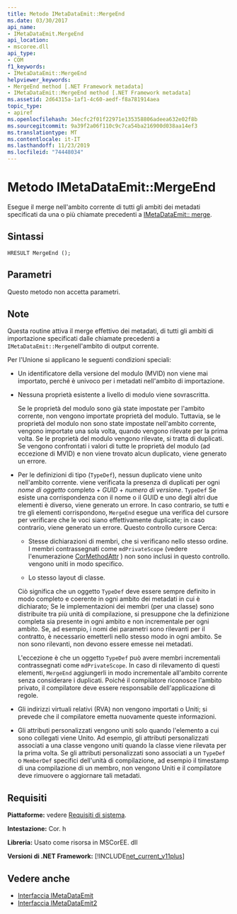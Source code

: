 ```yaml
---
title: Metodo IMetaDataEmit::MergeEnd
ms.date: 03/30/2017
api_name:
- IMetaDataEmit.MergeEnd
api_location:
- mscoree.dll
api_type:
- COM
f1_keywords:
- IMetaDataEmit::MergeEnd
helpviewer_keywords:
- MergeEnd method [.NET Framework metadata]
- IMetaDataEmit::MergeEnd method [.NET Framework metadata]
ms.assetid: 2d64315a-1af1-4c60-aedf-f8a781914aea
topic_type:
- apiref
ms.openlocfilehash: 34ecfc2f01f22971e135358806adeea632e02f8b
ms.sourcegitcommit: 9a39f2a06f110c9c7ca54ba216900d038aa14ef3
ms.translationtype: MT
ms.contentlocale: it-IT
ms.lasthandoff: 11/23/2019
ms.locfileid: "74448034"
---
```

# <a name="imetadataemitmergeend-method"></a>Metodo IMetaDataEmit::MergeEnd

Esegue il merge nell'ambito corrente di tutti gli ambiti dei metadati specificati da una o più chiamate precedenti a [IMetaDataEmit:: merge](../../../../docs/framework/unmanaged-api/metadata/imetadataemit-merge-method.md).

## <a name="syntax"></a>Sintassi

```cppcpp
HRESULT MergeEnd ();
```

## <a name="parameters"></a>Parametri

Questo metodo non accetta parametri.

## <a name="remarks"></a>Note

Questa routine attiva il merge effettivo dei metadati, di tutti gli ambiti di importazione specificati dalle chiamate precedenti a `IMetaDataEmit::Merge`nell'ambito di output corrente.

Per l'Unione si applicano le seguenti condizioni speciali:

- Un identificatore della versione del modulo (MVID) non viene mai importato, perché è univoco per i metadati nell'ambito di importazione.

- Nessuna proprietà esistente a livello di modulo viene sovrascritta.

  Se le proprietà del modulo sono già state impostate per l'ambito corrente, non vengono importate proprietà del modulo. Tuttavia, se le proprietà del modulo non sono state impostate nell'ambito corrente, vengono importate una sola volta, quando vengono rilevate per la prima volta. Se le proprietà del modulo vengono rilevate, si tratta di duplicati. Se vengono confrontati i valori di tutte le proprietà del modulo (ad eccezione di MVID) e non viene trovato alcun duplicato, viene generato un errore.

- Per le definizioni di tipo (`TypeDef`), nessun duplicato viene unito nell'ambito corrente. viene verificata la presenza di duplicati per ogni *nome di oggetto* completo + *GUID* + *numero di versione*. `TypeDef` Se esiste una corrispondenza con il nome o il GUID e uno degli altri due elementi è diverso, viene generato un errore. In caso contrario, se tutti e tre gli elementi corrispondono, `MergeEnd` esegue una verifica del cursore per verificare che le voci siano effettivamente duplicate; in caso contrario, viene generato un errore. Questo controllo cursore Cerca:

  - Stesse dichiarazioni di membri, che si verificano nello stesso ordine. I membri contrassegnati come `mdPrivateScope` (vedere l'enumerazione [CorMethodAttr](../../../../docs/framework/unmanaged-api/metadata/cormethodattr-enumeration.md) ) non sono inclusi in questo controllo. vengono uniti in modo specifico.

  - Lo stesso layout di classe.

  Ciò significa che un oggetto `TypeDef` deve essere sempre definito in modo completo e coerente in ogni ambito dei metadati in cui è dichiarato; Se le implementazioni dei membri (per una classe) sono distribuite tra più unità di compilazione, si presuppone che la definizione completa sia presente in ogni ambito e non incrementale per ogni ambito. Se, ad esempio, i nomi dei parametri sono rilevanti per il contratto, è necessario emetterli nello stesso modo in ogni ambito. Se non sono rilevanti, non devono essere emesse nei metadati.

  L'eccezione è che un oggetto `TypeDef` può avere membri incrementali contrassegnati come `mdPrivateScope`. In caso di rilevamento di questi elementi, `MergeEnd` aggiungerli in modo incrementale all'ambito corrente senza considerare i duplicati. Poiché il compilatore riconosce l'ambito privato, il compilatore deve essere responsabile dell'applicazione di regole.

- Gli indirizzi virtuali relativi (RVA) non vengono importati o Uniti; si prevede che il compilatore emetta nuovamente queste informazioni.

- Gli attributi personalizzati vengono uniti solo quando l'elemento a cui sono collegati viene Unito. Ad esempio, gli attributi personalizzati associati a una classe vengono uniti quando la classe viene rilevata per la prima volta. Se gli attributi personalizzati sono associati a un `TypeDef` o `MemberDef` specifici dell'unità di compilazione, ad esempio il timestamp di una compilazione di un membro, non vengono Uniti e il compilatore deve rimuovere o aggiornare tali metadati.

## <a name="requirements"></a>Requisiti

**Piattaforme:** vedere [Requisiti di sistema](../../../../docs/framework/get-started/system-requirements.md).

**Intestazione:** Cor. h

**Libreria:** Usato come risorsa in MSCorEE. dll

**Versioni di .NET Framework:** [!INCLUDE[net_current_v11plus](../../../../includes/net-current-v11plus-md.md)]

## <a name="see-also"></a>Vedere anche

- [Interfaccia IMetaDataEmit](../../../../docs/framework/unmanaged-api/metadata/imetadataemit-interface.md)
- [Interfaccia IMetaDataEmit2](../../../../docs/framework/unmanaged-api/metadata/imetadataemit2-interface.md)
